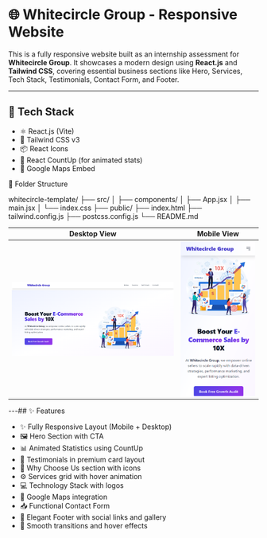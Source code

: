 # 🌐 Whitecircle Group - Responsive Website

This is a fully responsive website built as an internship assessment for **Whitecircle Group**. It showcases a modern design using **React.js** and **Tailwind CSS**, covering essential business sections like Hero, Services, Tech Stack, Testimonials, Contact Form, and Footer.

---

## 🚀 Tech Stack

- ⚛️ React.js (Vite)
- 🎨 Tailwind CSS v3
- 📦 React Icons
- 🔁 React CountUp (for animated stats)
- 📸 Google Maps Embed




📁 Folder Structure

whitecircle-template/
├── src/
│ ├── components/
│ ├── App.jsx
│ ├── main.jsx
│ └── index.css
├── public/
├── index.html
├── tailwind.config.js
├── postcss.config.js
└── README.md


| Desktop View | Mobile View |
|--------------|-------------|
| ![desktop](./desktop.png) | ![mobile](./phone.png) |


---## ✨ Features

- ✨ Fully Responsive Layout (Mobile + Desktop)
- 🖼️ Hero Section with CTA
- 📊 Animated Statistics using CountUp
- 💬 Testimonials in premium card layout
- 🧠 Why Choose Us section with icons
- ⚙️ Services grid with hover animation
- 💻 Technology Stack with logos
- 📍 Google Maps integration
- 📥 Functional Contact Form
- 🧾 Elegant Footer with social links and gallery
- 🔄 Smooth transitions and hover effects


